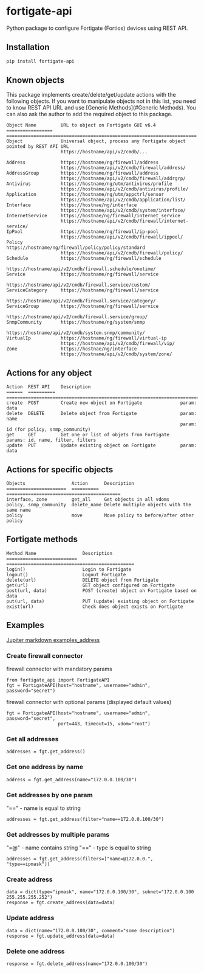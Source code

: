 # fortigate-api
Python package to configure Fortigate (Fortios) devices using REST API.


## Installation
```bash
pip install fortigate-api
```

## Known objects
This package implements create/delete/get/update actions with the following objects. 
If you want to manipulate objects not in this list, 
you need to know REST API URL and use [Generic Methods](#Generic Methods).
You can also ask the author to add the required object to this package.

    Object Name         URL to object on Fortigate GUI v6.4
    =================   ======================================================================
    Object              Universal object, process any Fortigate object pointed by REST API URL
                        https://hostname/api/v2/cmdb/...

    Address             https://hostname/ng/firewall/address
                        https://hostname/api/v2/cmdb/firewall/address/
    AddressGroup        https://hostname/ng/firewall/address
                        https://hostname/api/v2/cmdb/firewall/addrgrp/
    Antivirus           https://hostname/ng/utm/antivirus/profile
                        https://hostname/api/v2/cmdb/antivirus/profile/
    Application         https://hostname/ng/utm/appctrl/sensor
                        https://hostname/api/v2/cmdb/application/list/
    Interface           https://hostnae/ng/interface
                        https://hostname/api/v2/cmdb/system/interface/
    InternetService     https://hostnae/ng/firewall/internet_service
                        https://hostname/api/v2/cmdb/firewall/internet-service/
    IpPool              https://hostname/ng/firewall/ip-pool
                        https://hostname/api/v2/cmdb/firewall/ippool/
    Policy              https://hostname/ng/firewall/policy/policy/standard
                        https://hostname/api/v2/cmdb/firewall/policy/
    Schedule            https://hostname/ng/firewall/schedule
                        https://hostname/api/v2/cmdb/firewall.schedule/onetime/
    Service             https://hostname/ng/firewall/service
                        https://hostname/api/v2/cmdb/firewall.service/custom/
    ServiceCategory     https://hostname/ng/firewall/service
                        https://hostname/api/v2/cmdb/firewall.service/category/
    ServiceGroup        https://hostname/ng/firewall/service
                        https://hostname/api/v2/cmdb/firewall.service/group/
    SnmpCommunity       https://hostname/ng/system/snmp
                        https://hostname/api/v2/cmdb/system.snmp/community/
    VirtualIp           https://hostname/ng/firewall/virtual-ip
                        https://hostname/api/v2/cmdb/firewall/vip/
    Zone                https://hostnae/ng/interface
                        https://hostname/api/v2/cmdb/system/zone/

## Actions for any object
    Action  REST API    Description
    ======  ==========  ==================================================================================
    create  POST        Create new object on Fortigate              param: data
    delete  DELETE      Delete object from Fortigate                param: name
                                                                    param: id (for policy, snmp_community)
    get     GET         Get one or list of objets from Fortigate    params: id, name, filter, filters
    update  PUT         Update existing object on Fortigate         param: data

## Actions for specific objects
    Objects                 Action      Description
    ======================  ==========  ==========================================
    interface, zone         get_all     Get objects in all vdoms
    policy, snmp_community  delete_name Delete multiple objects with the same name
    policy                  move        Move policy to before/after other policy

## Fortigate methods
    Method Name                 Description
    ==========================  ===============================================
    login()                     Login to Fortigate
    logout()                    Logout Fortigate
    delete(url)                 DELETE object from Fortigate
    get(url)                    GET object configured on Fortigate
    post(url, data)             POST (create) object on Fortigate based on data
    put(url, data)              PUT (update) existing object on Fortigate
    exist(url)                  Check does object exists on Fortigate

## Examples
[Jupiter markdown examples_address](examples_address.ipynb)

### Create firewall connector
firewall connector with mandatory params

```pycon
from fortigate_api import FortigateAPI
fgt = FortigateAPI(host="hostname", username="admin", password="secret")
```

firewall connector with optional params (displayed default values)
```pycon
fgt = FortigateAPI(host="hostname", username="admin", password="secret",
                   port=443, timeout=15, vdom="root")
```

### Get all addresses
```pycon
addresses = fgt.get_address()
```

### Get one address by name
```pycon
address = fgt.get_address(name="172.0.0.100/30")
```

### Get addresses by one param
"==" - name is equal to string
```pycon
addresses = fgt.get_address(filter="name==172.0.0.100/30")
```

### Get addresses by multiple params
"=@" - name contains string
"==" - type is equal to string
```pycon
addresses = fgt.get_address(filters=["name=@172.0.0.", "type==ipmask"])
```

### Create address
```pycon
data = dict(type="ipmask", name="172.0.0.100/30", subnet="172.0.0.100 255.255.255.252")
response = fgt.create_address(data=data)
```

### Update address
```pycon
data = dict(name="172.0.0.100/30", comment="some description")
response = fgt.update_address(data=data)
```

### Delete one address
```pycon
response = fgt.delete_address(name="172.0.0.100/30")
```
